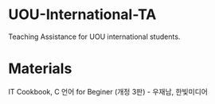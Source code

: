 # UOU-International-TA
Teaching Assistance for UOU international students.
# Materials
IT Cookbook, C 언어 for Beginer (개정 3판) - 우재남, 한빛미디어
